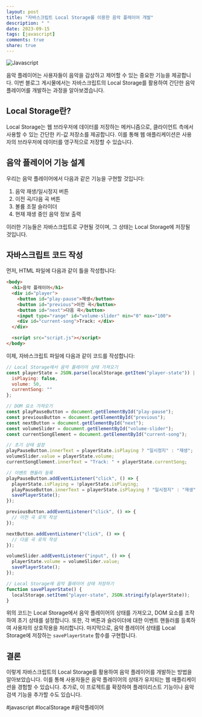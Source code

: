 ```yaml
---
layout: post
title: "자바스크립트 Local Storage를 이용한 음악 플레이어 개발"
description: " "
date: 2023-09-15
tags: [javascript]
comments: true
share: true
---
```


![Javascript](https://cdn.pixabay.com/photo/2015/04/23/17/41/javascript-736400_1280.png)

음악 플레이어는 사용자들이 음악을 감상하고 제어할 수 있는 중요한 기능을 제공합니다. 이번 블로그 게시물에서는 자바스크립트의 Local Storage를 활용하여 간단한 음악 플레이어를 개발하는 과정을 알아보겠습니다.

## Local Storage란?

Local Storage는 웹 브라우저에 데이터를 저장하는 메커니즘으로, 클라이언트 측에서 사용할 수 있는 간단한 키-값 저장소를 제공합니다. 이를 통해 웹 애플리케이션은 사용자의 브라우저에 데이터를 영구적으로 저장할 수 있습니다.

## 음악 플레이어 기능 설계

우리는 음악 플레이어에서 다음과 같은 기능을 구현할 것입니다:

1. 음악 재생/일시정지 버튼
2. 이전 곡/다음 곡 버튼
3. 볼륨 조절 슬라이더
4. 현재 재생 중인 음악 정보 출력

이러한 기능들은 자바스크립트로 구현될 것이며, 그 상태는 Local Storage에 저장될 것입니다.

## 자바스크립트 코드 작성

먼저, HTML 파일에 다음과 같이 틀을 작성합니다:

```html
<body>
  <h1>음악 플레이어</h1>
  <div id="player">
    <button id="play-pause">재생</button>
    <button id="previous">이전 곡</button>
    <button id="next">다음 곡</button>
    <input type="range" id="volume-slider" min="0" max="100">
    <div id="current-song">Track: </div>
  </div>

  <script src="script.js"></script>
</body>
```

이제, 자바스크립트 파일에 다음과 같이 코드를 작성합니다:

```javascript
// Local Storage에서 음악 플레이어 상태 가져오기
const playerState = JSON.parse(localStorage.getItem("player-state")) || {
  isPlaying: false,
  volume: 50,
  currentSong: ""
};

// DOM 요소 가져오기
const playPauseButton = document.getElementById("play-pause");
const previousButton = document.getElementById("previous");
const nextButton = document.getElementById("next");
const volumeSlider = document.getElementById("volume-slider");
const currentSongElement = document.getElementById("current-song");

// 초기 상태 설정
playPauseButton.innerText = playerState.isPlaying ? "일시정지" : "재생";
volumeSlider.value = playerState.volume;
currentSongElement.innerText = "Track: " + playerState.currentSong;

// 이벤트 핸들러 등록
playPauseButton.addEventListener("click", () => {
  playerState.isPlaying = !playerState.isPlaying;
  playPauseButton.innerText = playerState.isPlaying ? "일시정지" : "재생";
  savePlayerState();
});

previousButton.addEventListener("click", () => {
  // 이전 곡 로직 작성
});

nextButton.addEventListener("click", () => {
  // 다음 곡 로직 작성
});

volumeSlider.addEventListener("input", () => {
  playerState.volume = volumeSlider.value;
  savePlayerState();
});

// Local Storage에 음악 플레이어 상태 저장하기
function savePlayerState() {
  localStorage.setItem("player-state", JSON.stringify(playerState));
}
```

위의 코드는 Local Storage에서 음악 플레이어의 상태를 가져오고, DOM 요소를 조작하여 초기 상태를 설정합니다. 또한, 각 버튼과 슬라이더에 대한 이벤트 핸들러를 등록하여 사용자의 상호작용을 처리합니다. 마지막으로, 음악 플레이어 상태를 Local Storage에 저장하는 `savePlayerState` 함수를 구현합니다.

## 결론

이렇게 자바스크립트의 Local Storage를 활용하여 음악 플레이어를 개발하는 방법을 알아보았습니다. 이를 통해 사용자들은 음악 플레이어의 상태가 유지되는 웹 애플리케이션을 경험할 수 있습니다. 추가로, 이 프로젝트를 확장하여 플레이리스트 기능이나 음악 검색 기능을 추가할 수도 있습니다.

#javascript #localStorage #음악플레이어